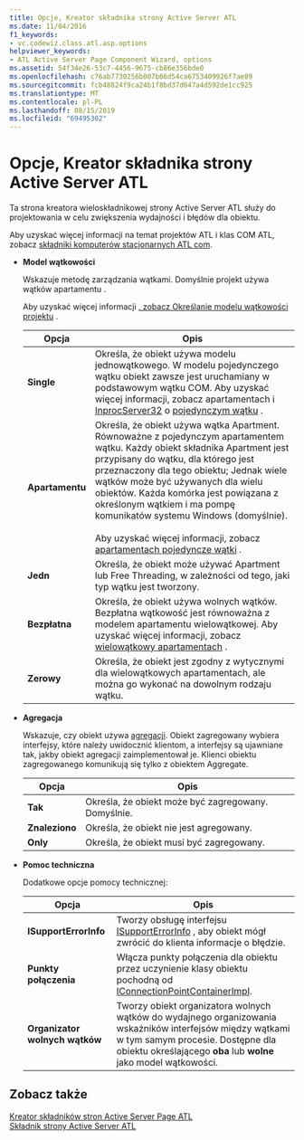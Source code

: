 ```yaml
---
title: Opcje, Kreator składnika strony Active Server ATL
ms.date: 11/04/2016
f1_keywords:
- vc.codewiz.class.atl.asp.options
helpviewer_keywords:
- ATL Active Server Page Component Wizard, options
ms.assetid: 54f34e26-53c7-4456-9675-cb86e356bde0
ms.openlocfilehash: c76ab7730256b007b66d54ca6753409926f7ae89
ms.sourcegitcommit: fcb48824f9ca24b1f8bd37d647a4d592de1cc925
ms.translationtype: MT
ms.contentlocale: pl-PL
ms.lasthandoff: 08/15/2019
ms.locfileid: "69495302"
---
```

# <a name="options-atl-active-server-page-component-wizard"></a>Opcje, Kreator składnika strony Active Server ATL

Ta strona kreatora wieloskładnikowej strony Active Server ATL służy do projektowania w celu zwiększenia wydajności i błędów dla obiektu.

Aby uzyskać więcej informacji na temat projektów ATL i klas COM ATL, zobacz [składniki komputerów stacjonarnych ATL com](../../atl/atl-com-desktop-components.md).

- **Model wątkowości**

   Wskazuje metodę zarządzania wątkami. Domyślnie projekt używa wątków apartamentu .

   Aby uzyskać więcej informacji [, zobacz Określanie modelu wątkowości projektu](../../atl/specifying-the-threading-model-for-a-project-atl.md) .

   |Opcja|Opis|
   |------------|-----------------|
   |**Single**|Określa, że obiekt używa modelu jednowątkowego. W modelu pojedynczego wątku obiekt zawsze jest uruchamiany w podstawowym wątku COM. Aby uzyskać więcej informacji, zobacz apartamentach i [InprocServer32](/windows/win32/com/inprocserver32) o [pojedynczym wątku](/windows/win32/com/single-threaded-apartments) .|
   |**Apartamentu**|Określa, że obiekt używa wątka Apartment. Równoważne z pojedynczym apartamentem wątku. Każdy obiekt składnika Apartment jest przypisany do wątku, dla którego jest przeznaczony dla tego obiektu; Jednak wiele wątków może być używanych dla wielu obiektów. Każda komórka jest powiązana z określonym wątkiem i ma pompę komunikatów systemu Windows (domyślnie).<br /><br /> Aby uzyskać więcej informacji, zobacz [apartamentach pojedyncze wątki](/windows/win32/com/single-threaded-apartments) .|
   |**Jedn**|Określa, że obiekt może używać Apartment lub Free Threading, w zależności od tego, jaki typ wątku jest tworzony.|
   |**Bezpłatna**|Określa, że obiekt używa wolnych wątków. Bezpłatna wątkowość jest równoważna z modelem apartamentu wielowątkowej. Aby uzyskać więcej informacji, zobacz [wielowątkowy apartamentach](/windows/win32/com/multithreaded-apartments) .|
   |**Zerowy**|Określa, że obiekt jest zgodny z wytycznymi dla wielowątkowych apartamentach, ale można go wykonać na dowolnym rodzaju wątku.|

- **Agregacja**

   Wskazuje, czy obiekt używa [agregacji](/windows/win32/com/aggregation). Obiekt zagregowany wybiera interfejsy, które należy uwidocznić klientom, a interfejsy są ujawniane tak, jakby obiekt agregacji zaimplementował je. Klienci obiektu zagregowanego komunikują się tylko z obiektem Aggregate.

   |Opcja|Opis|
   |------------|-----------------|
   |**Tak**|Określa, że obiekt może być zagregowany. Domyślnie.|
   |**Znaleziono**|Określa, że obiekt nie jest agregowany.|
   |**Only**|Określa, że obiekt musi być zagregowany.|

- **Pomoc techniczna**

   Dodatkowe opcje pomocy technicznej:

   |Opcja|Opis|
   |------------|-----------------|
   |**ISupportErrorInfo**|Tworzy obsługę interfejsu [ISupportErrorInfo](../../atl/reference/isupporterrorinfoimpl-class.md) , aby obiekt mógł zwrócić do klienta informacje o błędzie.|
   |**Punkty połączenia**|Włącza punkty połączenia dla obiektu przez uczynienie klasy obiektu pochodną od [IConnectionPointContainerImpl](../../atl/reference/iconnectionpointcontainerimpl-class.md).|
   |**Organizator wolnych wątków**|Tworzy obiekt organizatora wolnych wątków do wydajnego organizowania wskaźników interfejsów między wątkami w tym samym procesie. Dostępne dla obiektu określającego **oba** lub **wolne** jako model wątkowości.|

## <a name="see-also"></a>Zobacz także

[Kreator składników stron Active Server Page ATL](../../atl/reference/atl-active-server-page-component-wizard.md)<br/>
[Składnik strony Active Server ATL](../../atl/reference/adding-an-atl-active-server-page-component.md)
